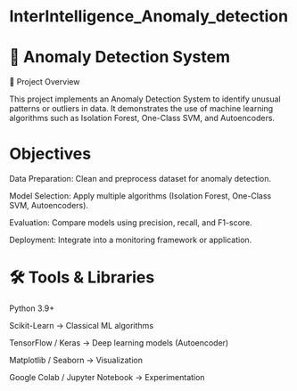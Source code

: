 # InterIntelligence_Anomaly_detection
# 🚀 Anomaly Detection System
📌 Project Overview

This project implements an Anomaly Detection System to identify unusual patterns or outliers in data.
It demonstrates the use of machine learning algorithms such as Isolation Forest, One-Class SVM, and Autoencoders.

# Objectives

Data Preparation: Clean and preprocess dataset for anomaly detection.

Model Selection: Apply multiple algorithms (Isolation Forest, One-Class SVM, Autoencoders).

Evaluation: Compare models using precision, recall, and F1-score.

Deployment: Integrate into a monitoring framework or application.

# 🛠 Tools & Libraries

Python 3.9+

Scikit-Learn → Classical ML algorithms

TensorFlow / Keras → Deep learning models (Autoencoder)

Matplotlib / Seaborn → Visualization

Google Colab / Jupyter Notebook → Experimentation

